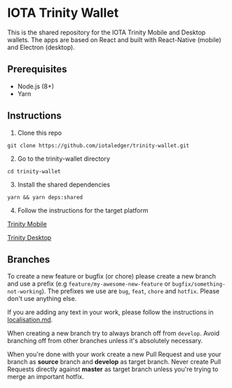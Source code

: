 # IOTA Trinity Wallet

This is the shared repository for the IOTA Trinity Mobile and Desktop wallets. The apps are based on React and built with React-Native (mobile) and Electron (desktop).

## Prerequisites

- Node.js (8+)
- Yarn

## Instructions

1. Clone this repo
```
git clone https://github.com/iotaledger/trinity-wallet.git
```

2. Go to the trinity-wallet directory
```
cd trinity-wallet
```

3. Install the shared dependencies
```
yarn && yarn deps:shared
```

4. Follow the instructions for the target platform

[Trinity Mobile](https://github.com/iotaledger/trinity-wallet/blob/develop/src/mobile/README.md)

[Trinity Desktop](https://github.com/iotaledger/trinity-wallet/blob/develop/src/desktop/README.md)


## Branches

To create a new feature or bugfix (or chore) please create a new branch and use a prefix (e.g `feature/my-awesome-new-feature` or `bugfix/something-not-working`). The prefixes we use are `bug`, `feat`, `chore` and `hotfix`. Please don't use anything else.

If you are adding any text in your work, please follow the instructions in [localisation.md](https://github.com/iotaledger/trinity-wallet/blob/develop/docs/dev/localisation.md).

When creating a new branch try to always branch off from `develop`. Avoid branching off from other branches unless it's absolutely necessary.

When you're done with your work create a new Pull Request and use your branch as **source** branch and **develop** as target branch. Never create Pull Requests directly against **master** as target branch unless you're trying to merge an important hotfix.
